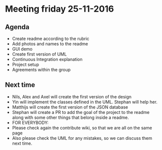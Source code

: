# Meeting friday 25-11-2016
## Agenda
- Create readme according to the rubric
- Add photos and names to the readme
- GUI demo
- Create first version of UML
- Continuous Integration explanation
- Project setup
- Agreements within the group

## Next time
- Nils, Alex and Axel will create the first version of the design
- Yin will implement the classes defined in the UML. Stephan will help her.
- Matthijs will create the first version of the JSON database
- Stephan will create a PR to add the goal of the project to the readme along with some other things that belong inside a readme.
- FOR EVERYBODY:
- Please check again the contribute wiki, so that we are all on the same page
- Also please check the UML for any mistakes, so we can discuss them next time.